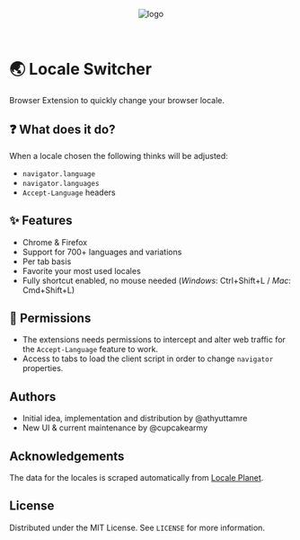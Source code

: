 <p align="center">
  <img src="https://github.com/locale-switcher/design/raw/main/assets/store/Store%20Image.png" alt="logo" />
</p>
<br/>

# 🌏 Locale Switcher

Browser Extension to quickly change your browser locale.

## ❓ What does it do?

When a locale chosen the following thinks will be adjusted:

- `navigator.language`
- `navigator.languages`
- `Accept-Language` headers

## ✨ Features

- Chrome & Firefox
- Support for 700+ languages and variations
- Per tab basis
- Favorite your most used locales
- Fully shortcut enabled, no mouse needed (_Windows_: Ctrl+Shift+L / _Mac_: Cmd+Shift+L)

## 🔐 Permissions

- The extensions needs permissions to intercept and alter web traffic for the `Accept-Language` feature to work.
- Access to tabs to load the client script in order to change `navigator` properties.

## Authors

- Initial idea, implementation and distribution by @athyuttamre
- New UI & current maintenance by @cupcakearmy

## Acknowledgements

The data for the locales is scraped automatically from [Locale Planet](https://www.localeplanet.com/icu/index.html).

## License

Distributed under the MIT License. See `LICENSE` for more information.
